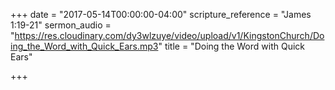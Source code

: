 +++
date = "2017-05-14T00:00:00-04:00"
scripture_reference = "James 1:19-21"
sermon_audio = "https://res.cloudinary.com/dy3wlzuye/video/upload/v1/KingstonChurch/Doing_the_Word_with_Quick_Ears.mp3"
title = "Doing the Word with Quick Ears"

+++
